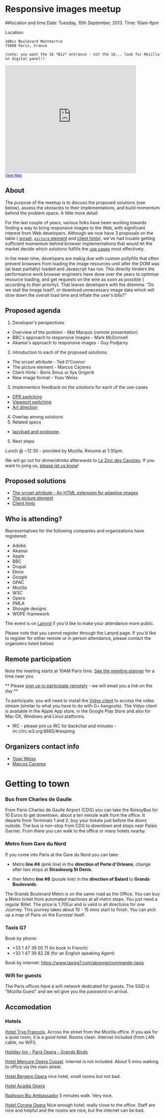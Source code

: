 # Responsive images meetup

##location and time
Date: Tuesday, 10th September, 2013. 
Time: 10am-6pm

Location:

```
16Bis Boulevard Montmartre
75009 Paris, France

(note: you want the 16 *Biz* entrance - not the 16... look for Mozilla on digital panel!)
```

<iframe width="425" height="350" frameborder="0" scrolling="no" marginheight="0" marginwidth="0" src="https://www.google.com/maps?sll=48.873288000000045,2.32527799999999&amp;sspn=0.010838193662898222,0.0219711170879061&amp;t=m&amp;q=16+Bis+Boulevard+Montmartre+75009+Paris,++France&amp;dg=opt&amp;ie=UTF8&amp;hq=&amp;hnear=16+Boulevard+Montmartre,+75009+Paris,+%C3%8Ele-de-France,+France&amp;z=14&amp;iwloc=A&amp;ll=48.871838,2.341121&amp;output=embed"></iframe><br /><small><a href="https://www.google.com/maps?sll=48.873288000000045,2.32527799999999&amp;sspn=0.010838193662898222,0.0219711170879061&amp;t=m&amp;q=16+Bis+Boulevard+Montmartre+75009+Paris,++France&amp;dg=opt&amp;ie=UTF8&amp;hq=&amp;hnear=16+Boulevard+Montmartre,+75009+Paris,+%C3%8Ele-de-France,+France&amp;z=14&amp;iwloc=A&amp;ll=48.871838,2.341121&amp;source=embed" style="color:#0000FF;text-align:left">View Map</a></small>

## About  
The purpose of the meetup is to discuss the proposed solutions (see below), 
assess the obstacles to their implementations, and build momentum behind the problem space. 
A little more detail:

For the last couple of years, various folks have been working towards finding a way to bring 
responsive images to the Web, with significant interest from Web developers. Although we now 
have 3 proposals on the table (
[srcset](http://www.w3.org/html/wg/drafts/srcset/w3c-srcset/),
[`picture` element](http://picture.responsiveimages.org )
and [client hints](https://github.com/igrigorik/http-client-hints)), we've had 
trouble getting sufficient momentum behind browser implementations that would let the market 
decide which solutions fulfills the [use cases](http://usecases.responsiveimages.org) 
most effectively.

In the mean time, developers are makig due with custom pollyfills that often prevent 
browsers from loading the image resources until after the DOM was (at least partially) loaded 
and Javascript has run. This directly hinders the performance work browser engineers have done 
over the years to optimize resource loading, and get requests on the wire as soon as possible ( 
according to their priority). That leaves developers with the dilemma: "Do we stall the image load?, 
or download unnecessary image data which will slow down the overall load time and inflate 
the user's bills?"

## Proposed agenda
1. Developer's perspectives
  * Overview of the problem - Mat Marquis (remote presentation) 
  * BBC's approach to responsive images - Mark McDonnell
  * Akamai's approach to responsive images - Guy Podjarny
2. Introduction to each of the proposed solutions:
  * The srcset attribute - Ted O'Connor
  * The picture element - Marcos Cáceres
  * Client Hints - Boris Smus or Ilya Grigorik
  * New image format - Yoav Weiss 
3. Implementors feedback on the solutions for each of the use-cases
  * [DPR switching](http://usecases.responsiveimages.org/#resolution-switching)
  * [Viewport switching](http://usecases.responsiveimages.org/#resolution-switching)
  * [Art direction](http://usecases.responsiveimages.org/#art-direction)
4. Overlap among solutions
5. Related specs
  * [lazyload and postpone](https://dvcs.w3.org/hg/webperf/raw-file/tip/specs/ResourcePriorities/Overview.html). 
5. Next steps

Lunch @ ~12:30 - provided by Mozilla. Resume at 1:30pm. 

We will go out for dinner/drinks afterwards to
[Le Zinc des Cavistes](http://www.tripadvisor.com/Restaurant_Review-g187147-d1058405-Reviews-Le_Zinc_des_Cavistes-Paris_Ile_de_France.html).
If you want to joing us, [please let us know](http://doodle.com/2mep2k4u474cfhkw)!

## Proposed solutions
 * [The srcset attribute - An HTML extension for adaptive images](http://www.w3.org/html/wg/drafts/srcset/w3c-srcset/)
 * [The picture element](http://picture.responsiveimages.org)
 * [Client hints](https://github.com/igrigorik/http-client-hints)

## Who is attending?
Representatives for the following companies and organizations have registered: 

 * Adobe
 * Akamai
 * Apple
 * BBC
 * Drupal
 * Ekino
 * Google
 * GPAC
 * Mozilla
 * W3C 
 * Opera
 * PMLA
 * Shoogle designs
 * WOPE-framework
 
The event is on
[Lanyrd](http://lanyrd.com/2013/responsive-images-meet-up/) if you'd
like to make your attendance more public. 

Please note that you cannot register through the Lanyrd page.
If you'd like to register for either remote or in person
attendance, please contact the organizers listed below)

## Remote participation 
Note the meeting starts at 10AM Paris time. 
[See the meeting planner](http://www.timeanddate.com/worldclock/meetingtime.html?iso=20130910&p1=195&p2=179&p3=224)
for a time near you. 

** Please [sign up to participate remotely](https://github.com/ResponsiveImagesCG/paris-meetup/issues/5) - we will email you a link on the day **

To participate, you will need to install the [Vidyo client]( http://www.vidyo.com) 
to access the video stream (similar to what you have to do with G+ hangouts). 
The Vidyo client is available in the Apple App store, in the Google Play Store 
and also for Mac OX, Windows and Linux platforms.

* IRC - please join us IRC for backchat and minutes - irc://irc.w3.org:6665/#respimg

## Organizers contact info
* [Yoav Weiss](mailto:yoav@yoav.ws)
* [Marcos Caceres](mailto:marcos@marcosc.com)

# Getting to town 

### Bus from Charles de Gaulle

From Paris-Charles de Gaulle Airport (CDG) you can take the RoissyBus for 10
Euros to get downtown, about a ten minute walk from the office. It departs from
Terminals 1 and 2; buy your tickets just before the doors outside. The bus is
non-stop from CDG to downtown and stops near Palais Garnier. From there you can
walk to the office or many hotels nearby.

### Metro from Gare du Nord

If you come into Paris at the Gare du Nord you can take:

* Metro <b>line #4</b> (pink line) in the <b>direction of Porte d'Orleans</b>,
  change after two stops at <b>Strasbourg St Denis</b>.

* then Metro <b>line #8</b> (purple line) in the <b>direction of Balard</b> to
  <b>Grands Boulevards</b>.

The Grands Boulevard Metro is on the same road as the Office. You can buy a
Metro ticket from automated machines at all metro stops. You just need a regular
Billet. The price is 1.70Eur and is valid in all directions for one Journey.
This journey takes about 10 - 15 mins start to finish. You can pick
up a map of Paris on the Eurostar itself.

### Taxis G7 
Book by phone: 
 * +33 1 47 39 00 11 (to book in French) <br>
 * +33 1 47 39 82 28 (for an English speaking Agent)<br>

Book by internet:
https://www.taxisg7.com/abonne/commande-taxis<br>

### Wifi for guests

The Paris offices have a wifi network dedicated for guests. The SSID is "Mozilla
Guest" and we wil give you the password on arrival.


## Accomodation

### Hotels
[Hotel Tryp Francois](http://www.solmelia.com/hotels/france/paris/tryp-francois/home.htm). 
Across the street from the Mozilla office. If you ask for a quiet room, it is a
good hotel. Rooms clean. Internet included (from LAN cable, no WiFi).

[Holiday Inn - Paris Opera - Grands Blvds](http://www.holidayinn.com/hotels/us/en/paris/parpp/hoteldetail)

[Hotel Mercure Opera Cusset](http://www.accorhotels.com/gb/hotel-1614-mercure-paris-opera-cusset/index.shtml).
Internet is not included. About 5 mins walking to office via the main street.

[Hotel Bergere Opera](http://www.astotel.com/uk/hotel-bergere-opera-paris.php) 
nice hotel, small rooms but not bad.

[Hotel Acadia Opera](http://www.astotel.com/uk/hotel-acadia-opera-paris.php)

[Radisson Blu Ambassador](http://www.radissonblu.com/ambassadorhotel-paris)
5 minutes walk. Very nice.

[Hotel Corona Opera](http://www.paris-hotel-corona-opera.com/en/home/) 
Nice enough hotel; really close to the office. Staff are nice and helpful
and the rooms are nice, but the internet can be bad.

